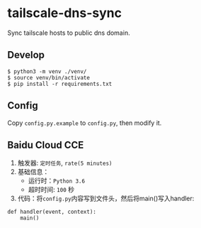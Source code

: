 # tailscale-dns-sync
Sync tailscale hosts to public dns domain.


## Develop

```
$ python3 -m venv ./venv/
$ source venv/bin/activate
$ pip install -r requirements.txt
```

## Config

Copy `config.py.example` to `config.py`, then modify it.


## Baidu Cloud CCE

1. 触发器: `定时任务`, `rate(5 minutes)`
2. 基础信息：
    - 运行时：`Python 3.6`
    - 超时时间: `100` 秒
3. 代码：将`config.py`内容写到文件头，然后将main()写入handler:

```
def handler(event, context): 
    main()
```